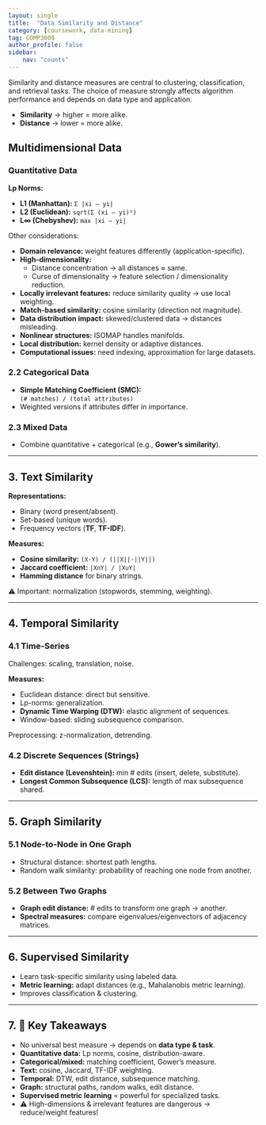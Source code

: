 ```yaml
---
layout: single
title:  "Data Similarity and Distance"
category: [coursework, data-mining]
tag: COMP3009
author_profile: false
sidebar:
    nav: "counts"
---
```


Similarity and distance measures are central to clustering, classification, and retrieval tasks. The choice of measure strongly affects algorithm performance and depends on data type and application.

- **Similarity** → higher = more alike.  
- **Distance** → lower = more alike.  

## Multidimensional Data

### Quantitative Data
**Lp Norms:**
- **L1 (Manhattan):** `Σ |xi – yi|`
- **L2 (Euclidean):** `sqrt(Σ (xi – yi)²)`
- **L∞ (Chebyshev):** `max |xi – yi|`

Other considerations:
- **Domain relevance:** weight features differently (application-specific).
- **High-dimensionality:**  
  - Distance concentration → all distances ≈ same.  
  - Curse of dimensionality → feature selection / dimensionality reduction.  
- **Locally irrelevant features:** reduce similarity quality → use local weighting.  
- **Match-based similarity:** cosine similarity (direction not magnitude).  
- **Data distribution impact:** skewed/clustered data → distances misleading.  
- **Nonlinear structures:** ISOMAP handles manifolds.  
- **Local distribution:** kernel density or adaptive distances.  
- **Computational issues:** need indexing, approximation for large datasets.  

### 2.2 Categorical Data
- **Simple Matching Coefficient (SMC):**  
  `(# matches) / (total attributes)`  
- Weighted versions if attributes differ in importance.  

### 2.3 Mixed Data
- Combine quantitative + categorical (e.g., **Gower’s similarity**).  

---

## 3. Text Similarity
**Representations:**
- Binary (word present/absent).
- Set-based (unique words).
- Frequency vectors (**TF**, **TF-IDF**).

**Measures:**
- **Cosine similarity:** `(X·Y) / (||X||·||Y||)`
- **Jaccard coefficient:** `|X∩Y| / |X∪Y|`
- **Hamming distance** for binary strings.

⚠️ Important: normalization (stopwords, stemming, weighting).  

---

## 4. Temporal Similarity

### 4.1 Time-Series
Challenges: scaling, translation, noise.  

**Measures:**
- Euclidean distance: direct but sensitive.
- Lp-norms: generalization.
- **Dynamic Time Warping (DTW):** elastic alignment of sequences.
- Window-based: sliding subsequence comparison.

Preprocessing: z-normalization, detrending.  

### 4.2 Discrete Sequences (Strings)
- **Edit distance (Levenshtein):** min # edits (insert, delete, substitute).  
- **Longest Common Subsequence (LCS):** length of max subsequence shared.  

---

## 5. Graph Similarity

### 5.1 Node-to-Node in One Graph
- Structural distance: shortest path lengths.  
- Random walk similarity: probability of reaching one node from another.  

### 5.2 Between Two Graphs
- **Graph edit distance:** # edits to transform one graph → another.  
- **Spectral measures:** compare eigenvalues/eigenvectors of adjacency matrices.  

---

## 6. Supervised Similarity
- Learn task-specific similarity using labeled data.  
- **Metric learning:** adapt distances (e.g., Mahalanobis metric learning).  
- Improves classification & clustering.  

---

## 7. 🚀 Key Takeaways
- No universal best measure → depends on **data type & task**.  
- **Quantitative data:** Lp norms, cosine, distribution-aware.  
- **Categorical/mixed:** matching coefficient, Gower’s measure.  
- **Text:** cosine, Jaccard, TF-IDF weighting.  
- **Temporal:** DTW, edit distance, subsequence matching.  
- **Graph:** structural paths, random walks, edit distance.  
- **Supervised metric learning** = powerful for specialized tasks.  
- ⚠️ High-dimensions & irrelevant features are dangerous → reduce/weight features!  
